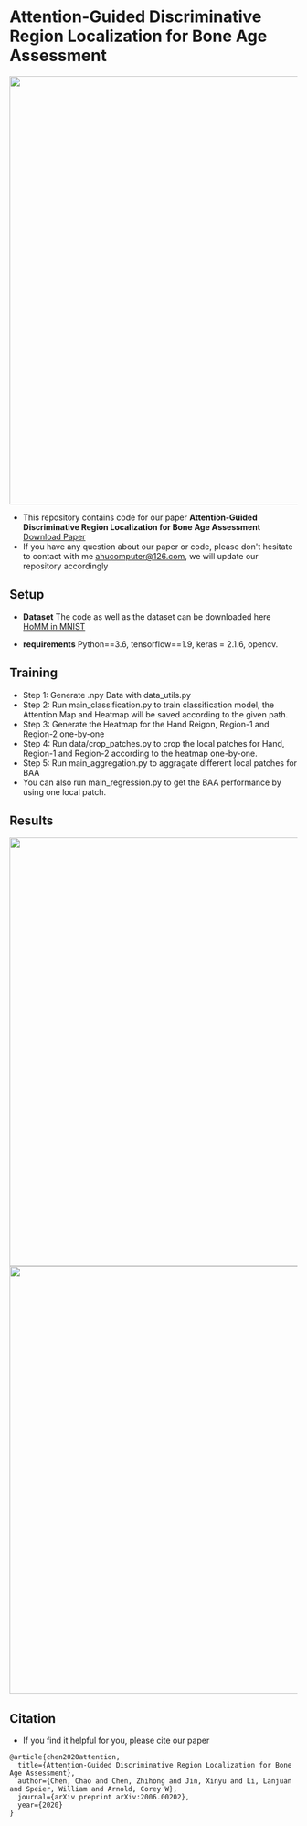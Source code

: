 # Attention-Guided Discriminative Region Localization for Bone Age Assessment
<div align=center><img src="https://github.com/chenchao666/Bone-Age-Assessment/blob/master/img/img1.png" width="750" /></div>

* This repository contains code for our paper **Attention-Guided Discriminative Region Localization for Bone Age Assessment** [Download Paper](https://arxiv.org/abs/2006.00202)
* If you have any question about our paper or code, please don't hesitate to contact with me ahucomputer@126.com, we will update our repository accordingly

## Setup
* **Dataset** The code as well as the dataset can be downloaded here [HoMM in MNIST](https://drive.google.com/open?id=167tVIBI2dVa0D18i6CiM-hicFJ3DJFzX) 

* **requirements** Python==3.6, tensorflow==1.9, keras = 2.1.6, opencv.

## Training
* Step 1: Generate .npy Data with data_utils.py
* Step 2: Run main_classification.py to train classification model, the Attention Map and Heatmap will be saved according to the given path.
* Step 3: Generate the Heatmap for the Hand Reigon, Region-1 and Region-2 one-by-one
* Step 4: Run data/crop_patches.py to crop the local patches for Hand, Region-1 and Region-2 according to the heatmap one-by-one.
* Step 5: Run main_aggregation.py to aggragate different local patches for BAA
* You can also run main_regression.py to get the BAA performance by using one local patch.

## Results
<div align=center><img src="https://github.com/chenchao666/Bone-Age-Assessment/blob/master/img/img2.png" width="750" /></div>
<div align=center><img src="https://github.com/chenchao666/Bone-Age-Assessment/blob/master/img/img3.png" width="750" /></div>

## Citation
* If you find it helpful for you, please cite our paper
```
@article{chen2020attention,
  title={Attention-Guided Discriminative Region Localization for Bone Age Assessment},
  author={Chen, Chao and Chen, Zhihong and Jin, Xinyu and Li, Lanjuan and Speier, William and Arnold, Corey W},
  journal={arXiv preprint arXiv:2006.00202},
  year={2020}
}
